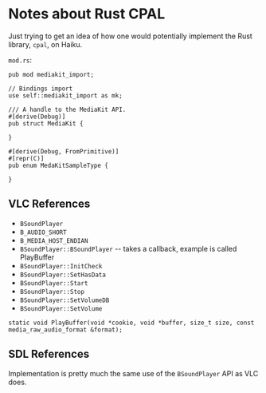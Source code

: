 Notes about Rust CPAL
=====================

Just trying to get an idea of how one would potentially implement the Rust library, `cpal`, on Haiku.

`mod.rs`:
```
pub mod mediakit_import;

// Bindings import
use self::mediakit_import as mk;

/// A handle to the MediaKit API.
#[derive(Debug)]
pub struct MediaKit {

}

#[derive(Debug, FromPrimitive)]
#[repr(C)]
pub enum MedaKitSampleType {

}
```

VLC References
--------------

- `BSoundPlayer`
- `B_AUDIO_SHORT`
- `B_MEDIA_HOST_ENDIAN`
- `BSoundPlayer::BSoundPlayer` -- takes a callback, example is called PlayBuffer
- `BSoundPlayer::InitCheck`
- `BSoundPlayer::SetHasData`
- `BSoundPlayer::Start`
- `BSoundPlayer::Stop`
- `BSoundPlayer::SetVolumeDB`
- `BSoundPlayer::SetVolume`

`static void PlayBuffer(void *cookie, void *buffer, size_t size, const media_raw_audio_format &format);`

SDL References
--------------

Implementation is pretty much the same use of the `BSoundPlayer` API as VLC does.
